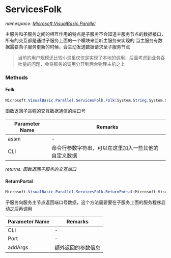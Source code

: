 ﻿# ServicesFolk
_namespace: [Microsoft.VisualBasic.Parallel](./index.md)_

主服务和子服务之间的相互作用的特点是子服务不会知道主服务节点的数据接口，所有的交互都是通过子服务上面的一个模块来监听主服务来实现的
 当主服务有数据需要向子服务更新的时候，会主动发送数据请求至子服务节点

> 当前的用户规模还比较小这里仅仅是实现了本地的调用，后面考虑到业务吞吐量的问题，会将服务的调用分开到两台物理主机之上


### Methods

#### Folk
```csharp
Microsoft.VisualBasic.Parallel.ServicesFolk.Folk(System.String,System.String@,System.Diagnostics.Process@)
```
函数返回子进程的交互数据通信的端口号

|Parameter Name|Remarks|
|--------------|-------|
|assm|-|
|CLI|命令行参数字符串，可以在这里加入一些其他的自定义数据|


_returns: 函数返回子服务的交互端口_

#### ReturnPortal
```csharp
Microsoft.VisualBasic.Parallel.ServicesFolk.ReturnPortal(Microsoft.VisualBasic.CommandLine.CommandLine,System.Int32,System.String)
```
子服务向服务主节点返回端口号数据，这个方法需要要在子服务上面的服务程序启动之后再调用

|Parameter Name|Remarks|
|--------------|-------|
|CLI|-|
|Port|-|
|addArgs|额外返回的参数信息|



